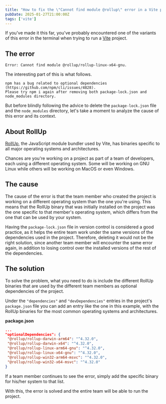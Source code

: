 ```yaml
---
title: "How to fix the \"Cannot find module @rollup\" error in a Vite project"
pubDate: 2025-01-27T21:00:00Z
tags: ['vite']
---
```

If you've made it this far, you've probably encountered one of the variants of this error in the terminal when trying to run a <a href="https://vite.dev/" target="_blank">Vite</a> project.

## The error
```plaintext
Error: Cannot find module @rollup/rollup-linux-x64-gnu.
```

The interesting part of this is what follows.

```
npm has a bug related to optional dependencies (https://github.com/npm/cli/issues/4828).
Please try npm i again after removing both package-lock.json and node_modules directory.
```

But before blindly following the advice to delete the `package-lock.json` file and the `node_modules` directory, let's take a moment to analyze the cause of this error and its context.

## About RollUp
<a href="https://www.npmjs.com/package/rollup" target="_blank">RollUp</a>, the JavaScript module bundler used by Vite, has binaries specific to all major operating systems and architectures.

Chances are you're working on a project as part of a team of developers, each using a different operating system. Some will be working on GNU Linux while others will be working on MacOS or even Windows.

## The cause
The cause of the error is that the team member who created the project is working on a different operating system than the one you're using. This means that the RollUp binary that was initially installed on the project was the one specific to that member's operating system, which differs from the one that can be used by your system.

Having the `package-lock.json` file in version control is considered a good practice, as it helps the entire team work under the same versions of the dependencies used in the project. Therefore, deleting it would not be the right solution, since another team member will encounter the same error again, in addition to losing control over the installed versions of the rest of the dependencies.

## The solution
To solve the problem, what you need to do is include the different RollUp binaries that are used by the different team members as optional dependencies of the project.

Under the `"dependencies"` and `"devDependencies"` entries in the project's `package.json` file you can add an entry like the one in this example, with the RollUp binaries for the most common operating systems and architectures.

**package.json**
```json
...
"optionalDependencies": {
 "@rollup/rollup-darwin-arm64": "^4.32.0",
 "@rollup/rollup-darwin-x64": "^4.32.0",
 "@rollup/rollup-linux-arm64-gnu": "^4.32.0",
 "@rollup/rollup-linux-x64-gnu": "^4.32.0",
 "@rollup/rollup-win32-arm64-msvc": "^4.32.0",
 "@rollup/rollup-win32-x64-msvc": "^4.32.0"
}
```

If a team member continues to see the error, simply add the specific binary for his/her system to that list.

With this, the error is solved and the entire team will be able to run the project.